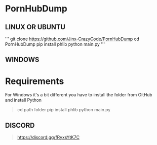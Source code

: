 # PornHubDump

## LINUX OR UBUNTU
''' 
git clone https://github.com/Jinx-CrazyCode/PornHubDump
cd PornHubDump
pip install phlib
python main.py
'''

## WINDOWS
# Requirements
For Windows it's a bit different you have to install the folder from GitHub and install Python
> cd path folder
> pip install phlib
> python main.py

## DISCORD
> https://discord.gg/fRyxsYtK7C
